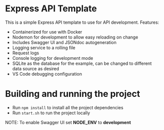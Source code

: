 # Express API Template

This is a simple Express API template to use for API development. Features:

- Containerized for use with Docker
- Nodemon for development to allow easy reloading on change
- Includes Swagger UI and JSONdoc autogeneration
- Logging service to a rolling file
- Request logs
- Console logging for development mode
- SQLite as the database for the example, can be changed to different data source as desired
- VS Code debugging configuration

# Building and running the project

- Run `npm install` to install all the project dependencies
- Run `start.sh` to run the project locally

NOTE: To enable Swagger UI set **NODE_ENV** to **development**
